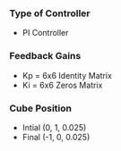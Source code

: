 ### Type of Controller
- PI Controller

### Feedback Gains

- Kp = 6x6 Identity Matrix
- Ki = 6x6 Zeros Matrix

### Cube Position
- Intial (0, 1, 0.025)
- Final (-1, 0, 0.025)